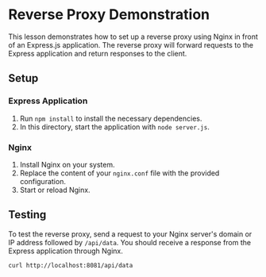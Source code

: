 # Reverse Proxy Demonstration

This lesson demonstrates how to set up a reverse proxy using Nginx in front of an Express.js application. The reverse proxy will forward requests to the Express application and return responses to the client.

## Setup

### Express Application

1. Run `npm install` to install the necessary dependencies.
2. In this directory, start the application with `node server.js`.

### Nginx

1. Install Nginx on your system.
2. Replace the content of your `nginx.conf` file with the provided configuration.
3. Start or reload Nginx.

## Testing

To test the reverse proxy, send a request to your Nginx server's domain or IP address followed by `/api/data`. You should receive a response from the Express application through Nginx.

```bash
curl http://localhost:8081/api/data
```
